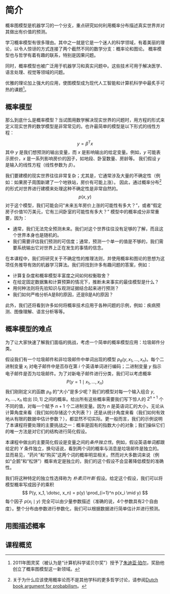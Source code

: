 # 简介

概率图模型是机器学习的一个分支，重点研究如何利用概率分布描述真实世界并对其做出有价值的预测。

学习概率模型有很多理由。其中之一就是它是一个迷人的科学领域，有着美丽的理论，以令人惊讶的方式连接了两个截然不同的数学分支：概率论和图论。
概率模型也与哲学有着有趣的联系，特别是因果问题。

同时，概率模型也被广泛用于机器学习和真实问题中。这些技术可用于解决医学、语言处理、视觉等领域的问题。

优雅的理论加上强大的应用，使图模型成为现代人工智能和计算机科学中最炙手可热的课题[^1]。

## 概率模型

那么到底什么是概率模型？当试图用数学解决现实世界的问题时，用方程的形式来定义现实世界的数学模型是非常常见的。也许最简单的模型是以下形式的线性方程：

$$
y = \beta^T x
$$
其中 $y$ 是我们想预测的输出变量，而 $x$ 是影响输出的给定变量。例如，$y$ 可能表示房价，$x$ 是一系列影响房价的因子，如地段、卧室数量、房龄等。
我们假设 $y$ 是输入的线性方程（线性参数为 $\beta$）。

我们要建模的现实世界往往非常复杂；尤其是，它通常涉及大量的不确定性（例如：如果房子周围新建了一个地铁站，房价有可能上涨）。
因此，通过概率分布[^2]的形式对世界进行建模来处理这种不确定性是非常自然的。
$$
p(x, y)
$$
对于这个模型，我们可能会问“未来五年房价上涨的可能性有多大？”，或者“假定房子价值10万美元，它有三间卧室的可能性有多大？”
模型中的概率成分非常重要，因为：

* 通常，我们无法完全预测未来。我们对这个世界往往没有足够的了解，而且这个世界本身也是随机的。
* 我们需要评估我们预测的可信度；通常，预测一个单一的值是不够的，我们需要系统输出它对世界上正在发生的事情的信念。

在本课程中，我们将研究关于不确定性的推理法则，并使用概率和图论的思想为这项任务推导有效的机器学习算法。我们将找到许多有趣问题的答案，例如：

* 计算复杂度和概率模型丰富度之间如何权衡取舍？
* 在给定固定数据集和计算预算的情况下，推断未来事实的最佳模型是什么？
* 用何种法则将先验知识与观测证据结合起来进行预测？
* 我们如何严格分析A是B的原因，还是B是A的原因？

此外，我们还将看到许多如何将概率技术应用于各种问题的示例，例如：疾病预测、图像理解、语言分析等等。

## 概率模型的难点

为了让大家快速了解我们面临的挑战，考虑一个简单的概率模型应用：垃圾邮件分类。



假设我们有一个垃圾邮件和非垃圾邮件中单词出现的模型 $p_\theta(y, x_1, \dotsc, x_n)$。每个二进制变量 $x_i$ 对电子邮件中是否存在第 $i$ 个英语单词进行编码；二进制变量 $y$ 指示电子邮件是否为垃圾邮件。为了对新电子邮件进行分类，我们可以考虑概率
$$
P(y=1 \mid x_1, \dotsc, x_n)
$$
 我们刚刚定义的函数 $p_\theta$ 的“大小”是多少呢？我们的模型对每一个输入组合 $y, x_1, \dotsc, x_n$ 给出 $[0, 1]$ 之间的概率。给出所有这些概率需要我们写下惊人的 $2^{n+1}$ 个不同的值，对每一个赋予 $n+1$ 个二进制变量。因为 $n$ 是英语词汇的大小，无论从计算角度来看（我们如何存储这个大列表？）还是从统计角度来看（我们如何有效地从有限的数据中估计参数？），都显然不切实际。更一般而言，我们的示例说明了本课程将要处理的主要挑战之一：概率是固有的指数大小的对象；我们操纵它们的唯一方法是对它们的结构进行简化假设。



本课程中做出的主要简化假设是变量之间的*条件独立性*。例如，假设英语单词都跟给定的 $Y$ 条件独立，换句话说，看到两个词的概率与消息是垃圾邮件是独立的。显而易见，“药片”和“购买”这两个词的概率明显相关。然而对大多数词来说（例如“企鹅”和“松饼”）概率肯定是独立的，我们的这个假设不会显著降低模型的准确性。



我们将这种特定的独立性选择称为 *朴素贝叶斯* 假设。给定这个假设，我们可以将模型概率写成因子的乘积
$$
P(y, x_1, \dotsc, x_n) = p(y) \prod_{i=1}^n p(x_i \mid y)
$$
每个因子 $p(x_i \mid y)$ 完全可以由少量参数描述（准确的说，4个参数具有2个自由度）。整个分布由参数进行参数化，我们可以根据数据进行简单估计并进行预测。

## 用图描述概率



## 课程概览






[^1]: 2011年图灵奖（被认为是“计算机科学诺贝尔奖”）授予了[朱迪亚·珀尔](http://amturing.acm.org/award_winners/pearl_2658896.cfm)，奖励他创立了概率图模型这一新领域。

[^2]: 关于为什么应该使用概率论而不是其他学科的更多哲学讨论，请参阅[Dutch book argument for probabilism](http://plato.stanford.edu/entries/dutch-book/)。
